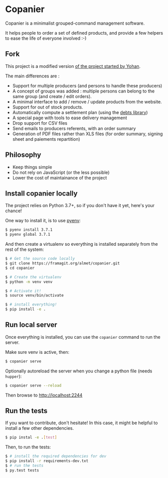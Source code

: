 # Copanier

Copanier is a minimalist grouped-command management software.

It helps people to order a set of defined products, and provide a few helpers
to ease the life of everyone involved :-)

## Fork

This project is a modified version [of the project started by Yohan](https://framagit.org/ybon/copanier).

The main differences are :

- Support for multiple producers (and persons to handle these producers)
- A concept of groups was added : multiple persons can belong to the same group (and create / edit orders).
- A minimal interface to add  / remove / update products from the website.
- Support for out of stock products.
- Automatically compute a settlement plan (using the [debts library](https://framagit.org/almet/debts))
- A special page with tools to ease delivery management
- Drop support for CSV files
- Send emails to producers referents, with an order summary
- Generation of PDF files rather than XLS files (for order summary, signing sheet and paiements repartition)

## Philosophy

- Keep things simple
- Do not rely on JavaScript (or the less possible)
- Lower the cost of maintainance of the project

## Install copanier locally

The project relies on Python 3.7+, so if you don't have it yet, here's your
chance!

One way to install it, is to use [pyenv](https://github.com/pyenv/pyenv):

```bash
$ pyenv install 3.7.1
$ pyenv global 3.7.1
```

And then create a virtualenv so everything is installed separately from the
rest of the system:

```bash
$ # Get the source code locally
$ git clone https://framagit.org/almet/copanier.git
$ cd copanier

$ # Create the virtualenv
$ python -m venv venv

$ # Activate it!
$ source venv/bin/activate

$ # install everything!
$ pip install -e .
```

## Run local server

Once everything is installed, you can use the `copanier` command to run the server.

Make sure venv is active, then:

```bash
$ copanier serve
```

Optionally autoreload the server when you change a python file (needs `hupper`):

```bash
$ copanier serve --reload
```

Then browse to [http://localhost:2244](http://localhost:2244)

## Run the tests

If you want to contribute, don't hesitate! In this case, it might be helpful to
install a few other dependencies.

```bash
$ pip instal -e .[test]
```

Then, to run the tests:

```bash
$ # install the required dependencies for dev
$ pip install -r requirements-dev.txt
$ # run the tests
$ py.test tests
```

